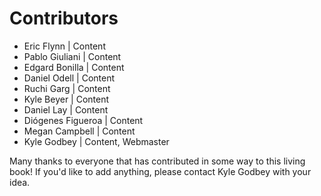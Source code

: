 # Contributors

- Eric Flynn | Content
- Pablo Giuliani | Content
- Edgard Bonilla | Content
- Daniel Odell | Content
- Ruchi Garg | Content
- Kyle Beyer | Content
- Daniel Lay | Content
- Diógenes Figueroa | Content
- Megan Campbell | Content
- Kyle Godbey | Content, Webmaster

Many thanks to everyone that has contributed in some way to this living book! If you'd like to add anything, please contact Kyle Godbey with your idea.
